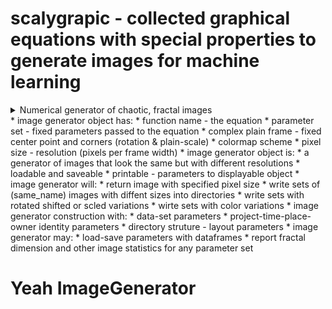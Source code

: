 # scalygrapic - collected graphical equations with special properties to generate images for machine learning
<details>
  <summary> 
   Numerical generator of chaotic, fractal images
  </summary>
  <br>
  a. Clone this repository
  
  ```bash scripting
    git clone https://github.com/dlanier/scalygraphic.git
  ```
  b. Use a jupyter notebook to edit a yaml file to set your image resolutions and number of images
  
Requires Python 3.5 or more
 </details>
* image generator object has:
  * function name - the equation
  * parameter set - fixed parameters passed to the equation
  * complex plain frame - fixed center point and corners (rotation & plain-scale)
  * colormap scheme
  * pixel size - resolution (pixels per frame width)
* image generator object is:
  * a generator of images that look the same but with different resolutions
  * loadable and saveable
  * printable - parameters to displayable object
* image generator will:
  * return image with specified pixel size
  * write sets of (same_name) images with diffent sizes into directories
  * write sets with rotated shifted or scled variations
  * wirte sets with color variations
* image generator construction with:
  * data-set parameters
  * project-time-place-owner identity parameters
  * directory struture - layout parameters
* image generator may:
  * load-save parameters with dataframes
  * report fractal dimension and other image statistics for any parameter set
  
  
# Yeah ImageGenerator
